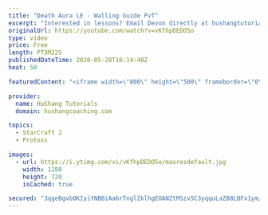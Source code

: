 ```yaml
---
title: "Death Aura LE - Walling Guide PvT"
excerpt: "Interested in lessons? Email Devon directly at hushangtutorials@outlook.com ------------------------------------------------------------------------------------------------------- Want to support HuShang Tutorials directly? Patreon is a website where you can contribute a monthly donation that will help"
originalUrl: https://youtube.com/watch?v=vKfhpDEDO5o
type: video
price: Free
length: PT3M22S
publishedDateTime: 2020-05-28T16:14:48Z
heat: 50

featuredContent: "<iframe width=\"800\" height=\"500\" frameborder=\"0\" src=\"https://www.youtube.com/embed/vKfhpDEDO5o\" allow=\"accelerometer; autoplay; encrypted-media; gyroscope; picture-in-picture\" allowfullscreen></iframe>"

provider:
  name: HuShang Tutorials
  domain: hushangcoaching.com

topics:
  - StarCraft 2
  - Protoss

images:
  - url: https://i.ytimg.com/vi/vKfhpDEDO5o/maxresdefault.jpg
    width: 1280
    height: 720
    isCached: true

secured: "3qgeBgvb0KIyiYNBBiAa6rTnglZklhgEOANZtMSzv5C3yqquLaZB8LBFx1ym/PXq/CmV9USE7p03FDP8uiypGB4yX4p+fVHWfeuzzOQBiBAIAweAKnIc6nkjoSQNzsGVUqc40y0U2tLrupbPaRaazIQ86aZ3x+95EXZIX4VOOKp5WqeQN7IYGqe55OrE1QsUNN5/pXCNFtRpWonnErJa2MUU5iv1SEOHI81SDzkyBkWPnpcVshePnAOmcxACCGPEOB7eEtIH0BkTP95BWOd7jJ8MqKrI6UDs8dubPf2ycQkGecARWJOW+6S+AinOG/QpH2pgPcn5SPXGDSFfufwTS/ghZezGOi51/MZR0u2cYyt0Qbum23zZ6LLFphjbDV7BhySKfz7wZ2ZW5I+77VYz1QIGHHvR1olUX593TjBTwvY=;rrhyEL61Ro6V5xejp/3MGg=="
---
```


